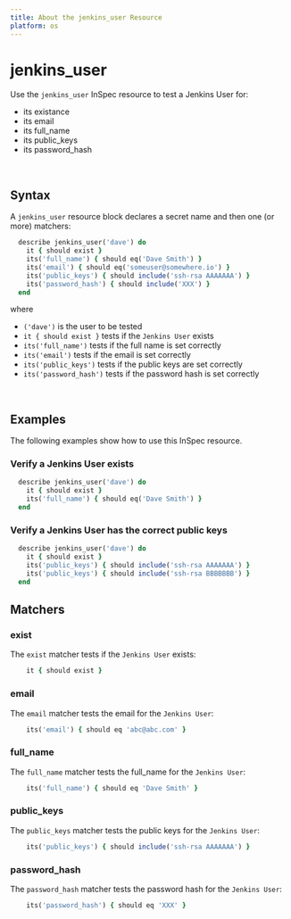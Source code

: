 ```yaml
---
title: About the jenkins_user Resource
platform: os
---
```


# jenkins_user

Use the `jenkins_user` InSpec resource to test a Jenkins User for:
- its existance
- its email
- its full_name
- its public_keys
- its password_hash

<br>

## Syntax

A `jenkins_user` resource block declares a secret name and then one (or more) matchers:

```ruby
  describe jenkins_user('dave') do
    it { should exist }
    its('full_name') { should eq('Dave Smith') }
    its('email') { should eq('someuser@somewhere.io') }
    its('public_keys') { should include('ssh-rsa AAAAAAA') }
    its('password_hash') { should include('XXX') }
  end
```

where

* `('dave')` is the user to be tested
* `it { should exist }` tests if the `Jenkins User` exists
* `its('full_name')` tests if the full name is set correctly
* `its('email')` tests if the email is set correctly
* `its('public_keys')` tests if the public keys are set correctly
* `its('password_hash')` tests if the password hash is set correctly

<br>

## Examples

The following examples show how to use this InSpec resource.

### Verify a Jenkins User exists

```ruby
  describe jenkins_user('dave') do
    it { should exist }
    its('full_name') { should eq('Dave Smith') }
  end
```

### Verify a Jenkins User has the correct public keys


```ruby
  describe jenkins_user('dave') do
    it { should exist }
    its('public_keys') { should include('ssh-rsa AAAAAAA') }
    its('public_keys') { should include('ssh-rsa BBBBBBB') }
  end
```

## Matchers

### exist

The `exist` matcher tests if the `Jenkins User` exists:

```ruby
    it { should exist }
```

### email

The `email` matcher tests the email for the `Jenkins User`:

```ruby
    its('email') { should eq 'abc@abc.com' }
```

### full_name

The `full_name` matcher tests the full_name for the `Jenkins User`:

```ruby
    its('full_name') { should eq 'Dave Smith' }
```

### public_keys

The `public_keys` matcher tests the public keys for the `Jenkins User`:

```ruby
    its('public_keys') { should include('ssh-rsa AAAAAAA') }
```

### password_hash

The `password_hash` matcher tests the password hash for the `Jenkins User`:

```ruby
    its('password_hash') { should eq 'XXX' }
```